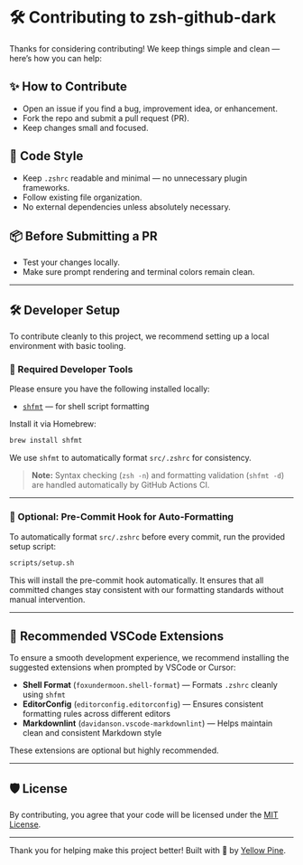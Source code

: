 # 🛠 Contributing to zsh-github-dark

Thanks for considering contributing! We keep things simple and clean —
here’s how you can help:

## ✨ How to Contribute

- Open an issue if you find a bug, improvement idea, or enhancement.
- Fork the repo and submit a pull request (PR).
- Keep changes small and focused.

## 🎯 Code Style

- Keep `.zshrc` readable and minimal — no unnecessary plugin frameworks.
- Follow existing file organization.
- No external dependencies unless absolutely necessary.

## 📦 Before Submitting a PR

- Test your changes locally.
- Make sure prompt rendering and terminal colors remain clean.

---

## 🛠 Developer Setup

To contribute cleanly to this project, we recommend setting up a local
environment with basic tooling.

### 🔹 Required Developer Tools

Please ensure you have the following installed locally:

- [`shfmt`](https://github.com/mvdan/sh) — for shell script formatting

Install it via Homebrew:

```bash
brew install shfmt
```

We use `shfmt` to automatically format `src/.zshrc` for consistency.

> **Note:** Syntax checking (`zsh -n`) and formatting validation (`shfmt -d`)
> are handled automatically by GitHub Actions CI.

---

### 🔹 Optional: Pre-Commit Hook for Auto-Formatting

To automatically format `src/.zshrc` before every commit, run the provided
setup script:

```bash
scripts/setup.sh
```

This will install the pre-commit hook automatically. It ensures that all
committed changes stay consistent with our formatting standards without
manual intervention.

---

## 🧩 Recommended VSCode Extensions

To ensure a smooth development experience, we recommend installing the
suggested extensions when prompted by VSCode or Cursor:

- **Shell Format** (`foxundermoon.shell-format`) — Formats `.zshrc` cleanly
  using `shfmt`
- **EditorConfig** (`editorconfig.editorconfig`) — Ensures consistent
  formatting rules across different editors
- **Markdownlint** (`davidanson.vscode-markdownlint`) — Helps maintain clean
  and consistent Markdown style

These extensions are optional but highly recommended.

---

## 🛡 License

By contributing, you agree that your code will be licensed under the
[MIT License](LICENSE).

---

Thank you for helping make this project better! Built with 💛 by
[Yellow Pine](https://github.com/yellow-pine).

